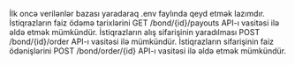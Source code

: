 İlk oncə verilənlər bazası yaradaraq .env faylında qeyd etmək lazımdır.
İstiqrazların faiz ödəmə tarixlərini GET /bond/{id}/payouts API-ı vasitəsi ilə əldə etmək mümkündür.
İstiqrazların alış sifarişinin yaradılması POST /bond/{id}/order API-ı vasitəsi ilə mümkündür.
İstiqrazların sifarişinin faiz ödənişlərini POST /bond/order/{id} API-ı vasitəsi ilə əldə etmək mümkündür.